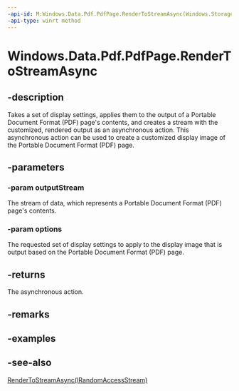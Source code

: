 ```yaml
---
-api-id: M:Windows.Data.Pdf.PdfPage.RenderToStreamAsync(Windows.Storage.Streams.IRandomAccessStream,Windows.Data.Pdf.PdfPageRenderOptions)
-api-type: winrt method
---
```


<!-- Method syntax
public Windows.Foundation.IAsyncAction RenderToStreamAsync(Windows.Storage.Streams.IRandomAccessStream outputStream, Windows.Data.Pdf.PdfPageRenderOptions options)
-->

# Windows.Data.Pdf.PdfPage.RenderToStreamAsync

## -description
Takes a set of display settings, applies them to the output of a Portable Document Format (PDF) page's contents, and creates a stream with the customized, rendered output as an asynchronous action. This asynchronous action can be used to create a customized display image of the Portable Document Format (PDF) page.

## -parameters
### -param outputStream
The stream of data, which represents a Portable Document Format (PDF) page's contents.

### -param options
The requested set of display settings to apply to the display image that is output based on the Portable Document Format (PDF) page.

## -returns
The asynchronous action.

## -remarks

## -examples

## -see-also
[RenderToStreamAsync(IRandomAccessStream)](pdfpage_rendertostreamasync_507686896.md)